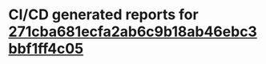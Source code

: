 # CI/CD generated reports for [271cba681ecfa2ab6c9b18ab46ebc3bbf1ff4c05](https://github.com/hydephp/develop/commit/271cba681ecfa2ab6c9b18ab46ebc3bbf1ff4c05)
